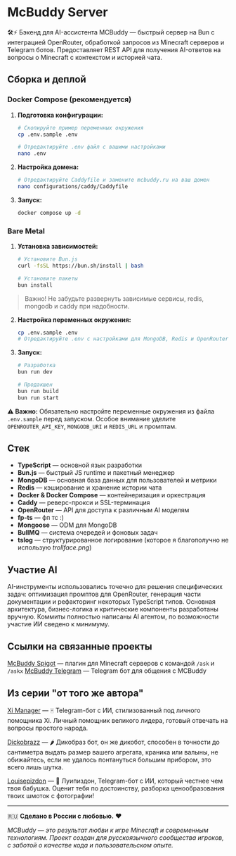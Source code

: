 # McBuddy Server

🛠️⚡ Бэкенд для AI-ассистента MCBuddy — быстрый сервер на Bun с интеграцией OpenRouter, обработкой запросов из Minecraft серверов и Telegram ботов. Предоставляет REST API для получения AI-ответов на вопросы о Minecraft с контекстом и историей чата.

## Сборка и деплой

### Docker Compose (рекомендуется)

1. **Подготовка конфигурации:**
   ```bash
   # Скопируйте пример переменных окружения
   cp .env.sample .env
   
   # Отредактируйте .env файл с вашими настройками
   nano .env
   ```

2. **Настройка домена:**
   ```bash
   # Отредактируйте Caddyfile и замените mcbuddy.ru на ваш домен
   nano configurations/caddy/Caddyfile
   ```

3. **Запуск:**
   ```bash
   docker compose up -d
   ```

### Bare Metal

1. **Установка зависимостей:**
   ```bash
   # Установите Bun.js
   curl -fsSL https://bun.sh/install | bash
   
   # Установите пакеты
   bun install
   ```
> Важно! Не забудьте развернуть зависимые сервисы, redis, mongodb и caddy при надобности.

2. **Настройка переменных окружения:**
   ```bash
   cp .env.sample .env
   # Отредактируйте .env с настройками для MongoDB, Redis и OpenRouter
   ```

3. **Запуск:**
   ```bash
   # Разработка
   bun run dev
   
   # Продакшен
   bun run build
   bun run start
   ```

**⚠️ Важно:** Обязательно настройте переменные окружения из файла `.env.sample` перед запуском. Особое внимание уделите `OPENROUTER_API_KEY`, `MONGODB_URI` и `REDIS_URL` и промптам.

## Стек

- **TypeScript** — основной язык разработки
- **Bun.js** — быстрый JS runtime и пакетный менеджер
- **MongoDB** — основная база данных для пользователей и метрики
- **Redis** — кэширование и хранение истории чата
- **Docker & Docker Compose** — контейнеризация и оркестрация
- **Caddy** — реверс-прокси и SSL-терминация
- **OpenRouter** — API для доступа к различным AI моделям
- **fp-ts** — фп тс :)
- **Mongoose** — ODM для MongoDB
- **BullMQ** — система очередей и фоновых задач
- **tslog** — структурированное логирование (которое я благополучно не использую *trollface.png*)

## Участие AI

AI-инструменты использовались точечно для решения специфических задач: оптимизация промптов для OpenRouter, генерация части документации и рефакторинг некоторых TypeScript типов. Основная архитектура, бизнес-логика и критические компоненты разработаны вручную. Коммиты полностью написаны AI агентом, по возможности участие ИИ сведено к минимуму.

## Ссылки на связанные проекты

[McBuddy Spigot](https://github.com/mcbuddy-ai/mcbuddy-spigot) — плагин для Minecraft серверов с командой `/ask` и `/askx`
[McBuddy Telegram](https://github.com/mcbuddy-ai/mcbuddy-bot) — Telegram бот для общения с MCBuddy

## Из серии "от того же автора"

[Xi Manager](https://github.com/mairwunnx/xi) — 🀄️ Telegram-бот с ИИ, стилизованный под личного помощника Xi. Личный помощник великого лидера, готовый отвечать на вопросы простого народа.

[Dickobrazz](https://github.com/mairwunnx/dickobrazz) — 🌶️ Дикобраз бот, он же дикобот, способен в точности до сантиметра выдать размер вашего агрегата, краника или валыны, не обижайтесь, если не удалось понтануться большим прибором, это всего лишь шутка.

[Louisepizdon](https://github.com/MairwunNx/louisepizdon) — 🥀 Луипиздон, Telegram-бот с ИИ, который честнее чем твоя бабушка. Оценит тебя по достоинству, разборка ценообразования твоих шмоток с фотографии!

---

🇷🇺 **Сделано в России с любовью.** ❤️

*MCBuddy — это результат любви к игре Minecraft и современным технологиям. Проект создан для русскоязычного сообщества игроков, с заботой о качестве кода и пользовательском опыте.*
